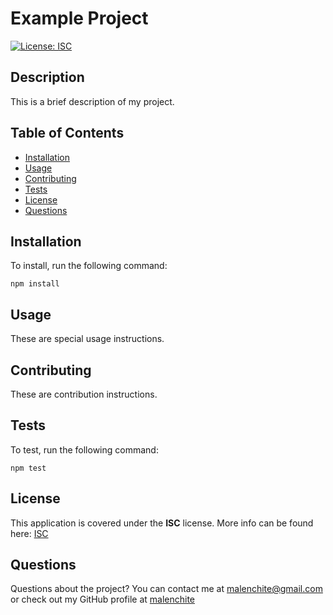 # Example Project  
[![License: ISC](https://img.shields.io/badge/License-ISC-blue.svg)](https://opensource.org/licenses/ISC)
## Description
This is a brief description of my project.

## Table of Contents
* [Installation](#Installation)
* [Usage](#Usage)
* [Contributing](#Contributing)
* [Tests](#Tests)
* [License](#License)
* [Questions](#Questions)

## Installation
To install, run the following command:  
```
npm install
```

## Usage
These are special usage instructions.

## Contributing
These are contribution instructions.

## Tests
To test, run the following command:  
```
npm test
```

## License  
This application is covered under the **ISC** license. More info can be found here: [ISC](https://opensource.org/licenses/ISC)

## Questions
Questions about the project? You can contact me at malenchite@gmail.com or check out my GitHub profile at [malenchite](https://github.com/malenchite)
